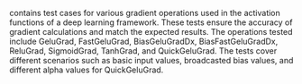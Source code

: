 contains test cases for various gradient operations used in the activation functions of a deep learning framework. These tests ensure the accuracy of gradient calculations and match the expected results. The operations tested include GeluGrad, FastGeluGrad, BiasGeluGradDx, BiasFastGeluGradDx, ReluGrad, SigmoidGrad, TanhGrad, and QuickGeluGrad. The tests cover different scenarios such as basic input values, broadcasted bias values, and different alpha values for QuickGeluGrad.
